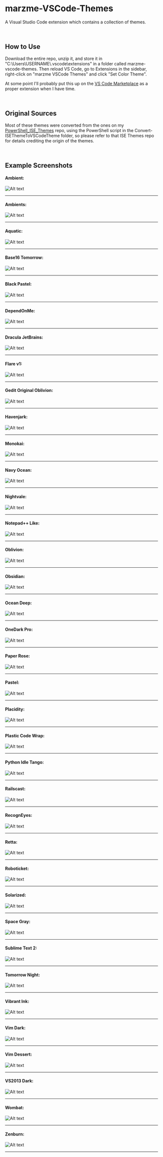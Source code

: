 # marzme-VSCode-Themes
A Visual Studio Code extension which contains a collection of themes.

<br>

## How to Use
Download the entire repo, unzip it, and store it in "C:\Users\USERNAME\\.vscode\extensions" in a folder called marzme-vscode-themes. Then reload VS Code, go to Extensions in the sidebar, right-click on "marzme VSCode Themes" and click "Set Color Theme".

At some point I'll probably put this up on the [VS Code Marketplace](https://marketplace.visualstudio.com/search?target=VSCode&category=Themes&sortBy=Installs) as a proper extension when I have time.

<br>


## Original Sources
Most of these themes were converted from the ones on my [PowerShell_ISE_Themes](https://github.com/marzme/PowerShell_ISE_Themes) repo, using the PowerShell script in the Convert-ISEThemeToVSCodeTheme folder, so please refer to that ISE Themes repo for details crediting the origin of the themes.

<br>

## Example Screenshots
#### Ambient:
![Alt text](Example_Screenshots/Ambient.png?raw=true)
<hr>

#### Ambients:
![Alt text](Example_Screenshots/Ambients.png?raw=true)
<hr>

#### Aquatic:
![Alt text](Example_Screenshots/Aquatic.png?raw=true)
<hr>

#### Base16 Tomorrow:
![Alt text](Example_Screenshots/Base16-Tomorrow.png?raw=true)
<hr>

#### Black Pastel:
![Alt text](Example_Screenshots/Black-Pastel.png?raw=true)
<hr>

#### DependOnMe:
![Alt text](Example_Screenshots/DependOnMe.png?raw=true)
<hr>

#### Dracula JetBrains:
![Alt text](Example_Screenshots/Dracula-JetBrains.png?raw=true)
<hr>

#### Flare v1:
![Alt text](Example_Screenshots/Flare-v1.png?raw=true)
<hr>

#### Gedit Original Oblivion:
![Alt text](Example_Screenshots/Gedit-Original-Oblivion.png?raw=true)
<hr>

#### Havenjark:
![Alt text](Example_Screenshots/Havenjark.png?raw=true)
<hr>

#### Monokai:
![Alt text](Example_Screenshots/Monokai.png?raw=true)
<hr>

#### Navy Ocean:
![Alt text](Example_Screenshots/Navy-Ocean.png?raw=true)
<hr>

#### Nightvale:
![Alt text](Example_Screenshots/Nightvale.png?raw=true)
<hr>

#### Notepad++ Like:
![Alt text](Example_Screenshots/Notepad++-Like.png?raw=true)
<hr>

#### Oblivion:
![Alt text](Example_Screenshots/Oblivion.png?raw=true)
<hr>

#### Obsidian:
![Alt text](Example_Screenshots/Obsidian.png?raw=true)
<hr>

#### Ocean Deep:
![Alt text](Example_Screenshots/Ocean-Deep.png?raw=true)
<hr>

#### OneDark Pro:
![Alt text](Example_Screenshots/OneDark-Pro.png?raw=true)
<hr>

#### Paper Rose:
![Alt text](Example_Screenshots/Paper-Rose.png?raw=true)
<hr>

#### Pastel:
![Alt text](Example_Screenshots/Pastel.png?raw=true)
<hr>

#### Placidity:
![Alt text](Example_Screenshots/Placidity.png?raw=true)
<hr>

#### Plastic Code Wrap:
![Alt text](Example_Screenshots/Plastic-Code-Wrap.png?raw=true)
<hr>

#### Python Idle Tango:
![Alt text](Example_Screenshots/Python-Idle-Tango.png?raw=true)
<hr>

#### Railscast:
![Alt text](Example_Screenshots/Railscast.png?raw=true)
<hr>

#### RecognEyes:
![Alt text](Example_Screenshots/RecognEyes.png?raw=true)
<hr>

#### Retta:
![Alt text](Example_Screenshots/Retta.png?raw=true)
<hr>

#### Roboticket:
![Alt text](Example_Screenshots/Roboticket.png?raw=true)
<hr>

#### Solarized:
![Alt text](Example_Screenshots/Solarized.png?raw=true)
<hr>

#### Space Gray:
![Alt text](Example_Screenshots/Space-Gray.png?raw=true)
<hr>

#### Sublime Text 2:
![Alt text](Example_Screenshots/Sublime-Text-2.png?raw=true)
<hr>

#### Tomorrow Night:
![Alt text](Example_Screenshots/Tomorrow-Night.png?raw=true)
<hr>

#### Vibrant Ink:
![Alt text](Example_Screenshots/Vibrant-Ink.png?raw=true)
<hr>

#### Vim Dark:
![Alt text](Example_Screenshots/Vim-Dark.png?raw=true)
<hr>

#### Vim Dessert:
![Alt text](Example_Screenshots/Vim-Dessert.png?raw=true)
<hr>

#### VS2013 Dark:
![Alt text](Example_Screenshots/VS2013-Dark.png?raw=true)
<hr>

#### Wombat:
![Alt text](Example_Screenshots/Wombat.png?raw=true)
<hr>

#### Zenburn:
![Alt text](Example_Screenshots/Zenburn.png?raw=true)
<hr>

